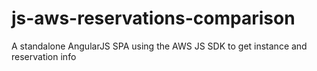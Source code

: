 # js-aws-reservations-comparison
A standalone AngularJS SPA using the AWS JS SDK to get instance and reservation info
